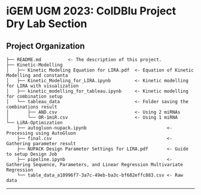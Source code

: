 iGEM UGM 2023: ColDBlu Project
Dry Lab Section
==============================


Project Organization
------------

    ├── README.md          <- The description of this project.
    ├── Kinetic-Modelling
    │   ├── Kinetic Modeling Equation for LIRA.pdf  <- Equation of Kinetic Modelling and constanta
    │   ├── Kinetic_Modeling_for_LIRA.ipynb         <- Kinetic modelling for LIRA with visualization
    │   ├── kinetic_modelling_for_tableau.ipynb     <- Kinetic modelling for combination setup
    │   └── tableau_data                            <- Folder saving the combinations result
    │       ├── AND.csv                             <- Using 2 miRNAs
    │       └── OR-1miR.csv                         <- Using 1 miRNA
    └── LiRA-Optimization
        ├── autogluon-nupack.ipynb                              <- Processing using AutoGluon
        ├── final.csv                                           <- Gathering parameter result
        ├── NUPACK Design Parameter Settings for LIRA.pdf       <- Guide to setup Design Job
        ├── pipeline.ipynb                                      <- Gathering Sequence, Parameters, and Linear Regression Multivariate Regression
        └── table_data_a10996f7-3a7c-49eb-ba3c-bf682effc883.csv <- Raw data

--------

